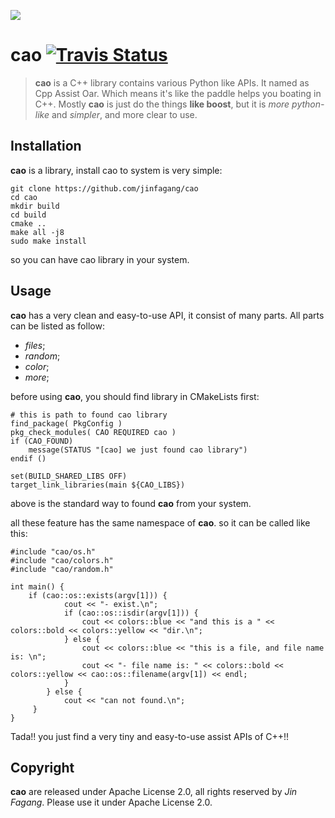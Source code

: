 ![](http://wx4.sinaimg.cn/large/006fVPCvly1fmn2sdxspkj30zm0go7n8.jpg)

# cao [![Travis Status](https://travis-ci.org/davisking/dlib.svg?branch=master)](https://travis-ci.org/davisking/dlib)

> **cao** is a C++ library contains various Python like APIs. It named as Cpp Assist Oar. Which means it's like the paddle helps you boating in C++. Mostly **cao** is just do the things **like boost**, but it is *more python-like* and *simpler*, and more clear to use.

## Installation

**cao** is a library, install cao to system is very simple:

```
git clone https://github.com/jinfagang/cao
cd cao
mkdir build
cd build
cmake ..
make all -j8
sudo make install
```

so you can have cao library in your system.

## Usage

**cao** has a very clean and easy-to-use API, it consist of many parts. All parts can be listed as follow:

- *files*;
- *random*;
- *color*;
- *more*;

before using **cao**, you should find library in CMakeLists first:

```$xslt
# this is path to found cao library
find_package( PkgConfig )
pkg_check_modules( CAO REQUIRED cao )
if (CAO_FOUND)
    message(STATUS "[cao] we just found cao library")
endif ()

set(BUILD_SHARED_LIBS OFF)
target_link_libraries(main ${CAO_LIBS})
```

above is the standard way to found **cao** from your system. 

all these feature has the same namespace of **cao**. so it can be called like this:

```
#include "cao/os.h"
#include "cao/colors.h"
#include "cao/random.h"

int main() {
    if (cao::os::exists(argv[1])) {
            cout << "- exist.\n";
            if (cao::os::isdir(argv[1])) {
                cout << colors::blue << "and this is a " << colors::bold << colors::yellow << "dir.\n";
            } else {
                cout << colors::blue << "this is a file, and file name is: \n";
                cout << "- file name is: " << colors::bold << colors::yellow << cao::os::filename(argv[1]) << endl;
            }
        } else {
            cout << "can not found.\n";
     }
}

```

Tada!! you just find a very tiny and easy-to-use assist APIs of C++!!



## Copyright

**cao** are released under Apache License 2.0, all rights reserved by *Jin Fagang*. Please use it under Apache License 2.0.